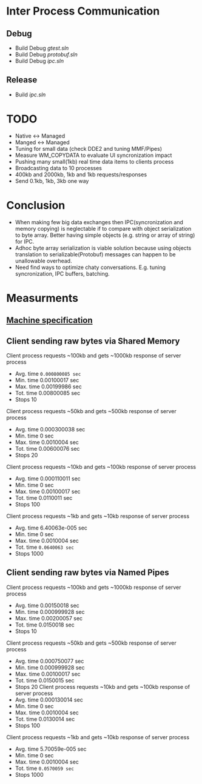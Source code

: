 Inter Process Communication
=======

Debug
-
- Build Debug *gtest.sln*
- Build Debug *protobuf.sln*
- Build Debug *ipc.sln*

Release
-
- Build *ipc.sln*


TODO
====
- Native <-> Managed
- Manged <-> Managed
- Tuning for small data (check DDE2 and tuning MMF/Pipes)
- Measure WM_COPYDATA to evaluate UI syncronization impact
- Pushing many small(1kb) real time data items to clients process
- Broadcasting data to 10 processes
- 400kb and 2000kb, 1kb and 1kb requests/responses
- Send 0.1kb, 1kb, 3kb one way

Conclusion
===
- When making few big data exchanges then IPC(syncronization and memory copying) is neglectable if to compare with object serialization to byte array. Better having simple objects (e.g. string or array of string) for IPC.
- Adhoc byte array serialization is viable solution because using objects translation to serializable(Protobuf) messages can happen to be unallowable overhead.
- Need find ways to optimize chaty conversations. E.g. tuning syncronization, IPC buffers, batching.

Measurments
===========
[Machine specification]
---

Client sending raw bytes via Shared Memory
---
Client process requests ~100kb and gets ~1000kb response of server process
  *  Avg. time `0.000800085 sec`
  *  Min. time 0.00100017 sec
  *  Max. time 0.00199986 sec
  *  Tot. time 0.00800085 sec
  *  Stops 10
  
Client process requests ~50kb and gets ~500kb response of server process
  *  Avg. time 0.000300038 sec
  *  Min. time 0 sec
  *  Max. time 0.0010004 sec
  *  Tot. time 0.00600076 sec
  *  Stops 20
  
Client process requests ~10kb and gets ~100kb response  of server process
  *  Avg. time 0.000110011 sec
  *  Min. time 0 sec
  *  Max. time 0.00100017 sec
  *  Tot. time 0.0110011 sec
  *  Stops 100

Client process requests ~1kb and gets ~10kb response  of server process
  *  Avg. time 6.40063e-005 sec
  *  Min. time 0 sec
  *  Max. time 0.0010004 sec
  *  Tot. time `0.0640063 sec`
  *  Stops 1000
  
  
Client sending raw bytes via Named Pipes
---

Client process requests ~100kb and gets ~1000kb response of server process
  *  Avg. time 0.00150018 sec
  *  Min. time 0.000999928 sec
  *  Max. time 0.00200057 sec
  *  Tot. time 0.0150018 sec
  *  Stops 10

Client process requests ~50kb and gets ~500kb response of server process
  *  Avg. time 0.000750077 sec
  *  Min. time 0.000999928 sec
  *  Max. time 0.00100017 sec
  *  Tot. time 0.0150015 sec
  *  Stops 20
Client process requests ~10kb and gets ~100kb response  of server process
  *  Avg. time 0.000130014 sec
  *  Min. time 0 sec
  *  Max. time 0.0010004 sec
  *  Tot. time 0.0130014 sec
  *  Stops 100

Client process requests ~1kb and gets ~10kb response  of server process
  *  Avg. time 5.70059e-005 sec
  *  Min. time 0 sec
  *  Max. time 0.0010004 sec
  *  Tot. time `0.0570059 sec`
  *  Stops 1000


 [Machine specification]: http://valid.canardpc.com/2639433